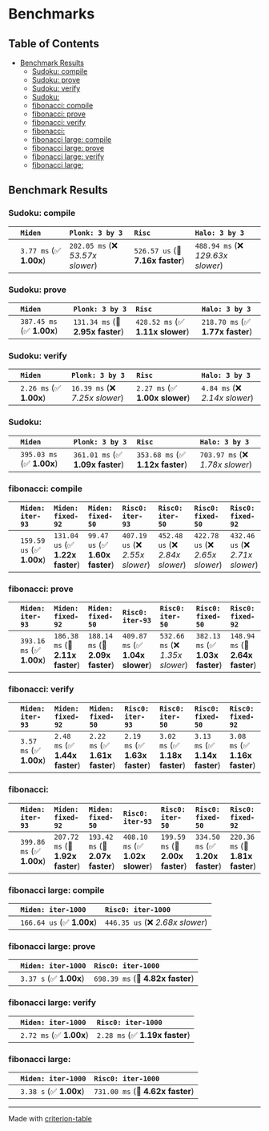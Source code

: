 # Benchmarks

## Table of Contents

- [Benchmark Results](#benchmark-results)
    - [Sudoku: compile](#sudoku:-compile)
    - [Sudoku: prove](#sudoku:-prove)
    - [Sudoku: verify](#sudoku:-verify)
    - [Sudoku:](#sudoku:)
    - [fibonacci: compile](#fibonacci:-compile)
    - [fibonacci: prove](#fibonacci:-prove)
    - [fibonacci: verify](#fibonacci:-verify)
    - [fibonacci:](#fibonacci:)
    - [fibonacci large: compile](#fibonacci-large:-compile)
    - [fibonacci large: prove](#fibonacci-large:-prove)
    - [fibonacci large: verify](#fibonacci-large:-verify)
    - [fibonacci large:](#fibonacci-large:)

## Benchmark Results

### Sudoku: compile

|      | `Miden`                 | `Plonk: 3 by 3`                 | `Risc`                           | `Halo: 3 by 3`                   |
| :--- | :---------------------- | :------------------------------ | :------------------------------- | :------------------------------- |
|      | `3.77 ms` (✅ **1.00x**) | `202.05 ms` (❌ *53.57x slower*) | `526.57 us` (🚀 **7.16x faster**) | `488.94 ms` (❌ *129.63x slower*) |

### Sudoku: prove

|      | `Miden`                   | `Plonk: 3 by 3`                  | `Risc`                           | `Halo: 3 by 3`                   |
| :--- | :------------------------ | :------------------------------- | :------------------------------- | :------------------------------- |
|      | `387.45 ms` (✅ **1.00x**) | `131.34 ms` (🚀 **2.95x faster**) | `428.52 ms` (✅ **1.11x slower**) | `218.70 ms` (✅ **1.77x faster**) |

### Sudoku: verify

|      | `Miden`                 | `Plonk: 3 by 3`               | `Risc`                         | `Halo: 3 by 3`               |
| :--- | :---------------------- | :---------------------------- | :----------------------------- | :--------------------------- |
|      | `2.26 ms` (✅ **1.00x**) | `16.39 ms` (❌ *7.25x slower*) | `2.27 ms` (✅ **1.00x slower**) | `4.84 ms` (❌ *2.14x slower*) |

### Sudoku:

|      | `Miden`                   | `Plonk: 3 by 3`                  | `Risc`                           | `Halo: 3 by 3`                 |
| :--- | :------------------------ | :------------------------------- | :------------------------------- | :----------------------------- |
|      | `395.03 ms` (✅ **1.00x**) | `361.01 ms` (✅ **1.09x faster**) | `353.68 ms` (✅ **1.12x faster**) | `703.97 ms` (❌ *1.78x slower*) |

### fibonacci: compile

|      | `Miden: iter-93`          | `Miden: fixed-92`                | `Miden: fixed-50`               | `Risc0: iter-93`               | `Risc0: iter-50`               | `Risc0: fixed-50`              | `Risc0: fixed-92`              |
| :--- | :------------------------ | :------------------------------- | :------------------------------ | :----------------------------- | :----------------------------- | :----------------------------- | :----------------------------- |
|      | `159.59 us` (✅ **1.00x**) | `131.04 us` (✅ **1.22x faster**) | `99.47 us` (✅ **1.60x faster**) | `407.19 us` (❌ *2.55x slower*) | `452.48 us` (❌ *2.84x slower*) | `422.78 us` (❌ *2.65x slower*) | `432.46 us` (❌ *2.71x slower*) |

### fibonacci: prove

|      | `Miden: iter-93`          | `Miden: fixed-92`                | `Miden: fixed-50`                | `Risc0: iter-93`                 | `Risc0: iter-50`               | `Risc0: fixed-50`                | `Risc0: fixed-92`                |
| :--- | :------------------------ | :------------------------------- | :------------------------------- | :------------------------------- | :----------------------------- | :------------------------------- | :------------------------------- |
|      | `393.16 ms` (✅ **1.00x**) | `186.38 ms` (🚀 **2.11x faster**) | `188.14 ms` (🚀 **2.09x faster**) | `409.87 ms` (✅ **1.04x slower**) | `532.66 ms` (❌ *1.35x slower*) | `382.13 ms` (✅ **1.03x faster**) | `148.94 ms` (🚀 **2.64x faster**) |

### fibonacci: verify

|      | `Miden: iter-93`        | `Miden: fixed-92`              | `Miden: fixed-50`              | `Risc0: iter-93`               | `Risc0: iter-50`               | `Risc0: fixed-50`              | `Risc0: fixed-92`              |
| :--- | :---------------------- | :----------------------------- | :----------------------------- | :----------------------------- | :----------------------------- | :----------------------------- | :----------------------------- |
|      | `3.57 ms` (✅ **1.00x**) | `2.48 ms` (✅ **1.44x faster**) | `2.22 ms` (✅ **1.61x faster**) | `2.19 ms` (✅ **1.63x faster**) | `3.02 ms` (✅ **1.18x faster**) | `3.13 ms` (✅ **1.14x faster**) | `3.08 ms` (✅ **1.16x faster**) |

### fibonacci:

|      | `Miden: iter-93`          | `Miden: fixed-92`                | `Miden: fixed-50`                | `Risc0: iter-93`                 | `Risc0: iter-50`                 | `Risc0: fixed-50`                | `Risc0: fixed-92`                |
| :--- | :------------------------ | :------------------------------- | :------------------------------- | :------------------------------- | :------------------------------- | :------------------------------- | :------------------------------- |
|      | `399.86 ms` (✅ **1.00x**) | `207.72 ms` (🚀 **1.92x faster**) | `193.42 ms` (🚀 **2.07x faster**) | `408.10 ms` (✅ **1.02x slower**) | `199.59 ms` (🚀 **2.00x faster**) | `334.50 ms` (✅ **1.20x faster**) | `220.36 ms` (🚀 **1.81x faster**) |

### fibonacci large: compile

|      | `Miden: iter-1000`        | `Risc0: iter-1000`             |
| :--- | :------------------------ | :----------------------------- |
|      | `166.64 us` (✅ **1.00x**) | `446.35 us` (❌ *2.68x slower*) |

### fibonacci large: prove

|      | `Miden: iter-1000`     | `Risc0: iter-1000`               |
| :--- | :--------------------- | :------------------------------- |
|      | `3.37 s` (✅ **1.00x**) | `698.39 ms` (🚀 **4.82x faster**) |

### fibonacci large: verify

|      | `Miden: iter-1000`      | `Risc0: iter-1000`             |
| :--- | :---------------------- | :----------------------------- |
|      | `2.72 ms` (✅ **1.00x**) | `2.28 ms` (✅ **1.19x faster**) |

### fibonacci large:

|      | `Miden: iter-1000`     | `Risc0: iter-1000`               |
| :--- | :--------------------- | :------------------------------- |
|      | `3.38 s` (✅ **1.00x**) | `731.00 ms` (🚀 **4.62x faster**) |

---
Made with [criterion-table](https://github.com/nu11ptr/criterion-table)


